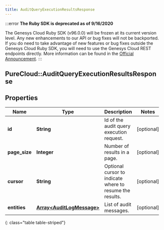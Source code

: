 ```yaml
---
title: AuditQueryExecutionResultsResponse
---
```


:::error
**The Ruby SDK is deprecated as of 9/16/2020**

The Genesys Cloud Ruby SDK (v96.0.0) will be frozen at its current version level. Any new enhancements to our API or bug fixes will not be backported. If you do need to take advantage of new features or bug fixes outside the Genesys Cloud Ruby SDK, you will need to use the Genesys Cloud REST endpoints directly. More information can be found in the [Official Announcement](https://developer.mypurecloud.com/forum/t/announcement-genesys-cloud-ruby-sdk-end-of-life/8850).
:::


## PureCloud::AuditQueryExecutionResultsResponse

## Properties

|Name | Type | Description | Notes|
|------------ | ------------- | ------------- | -------------|
| **id** | **String** | Id of the audit query execution request. | [optional] |
| **page_size** | **Integer** | Number of results in a page. | [optional] |
| **cursor** | **String** | Optional cursor to indicate where to resume the results. | [optional] |
| **entities** | [**Array&lt;AuditLogMessage&gt;**](AuditLogMessage.html) | List of audit messages. | [optional] |
{: class="table table-striped"}



